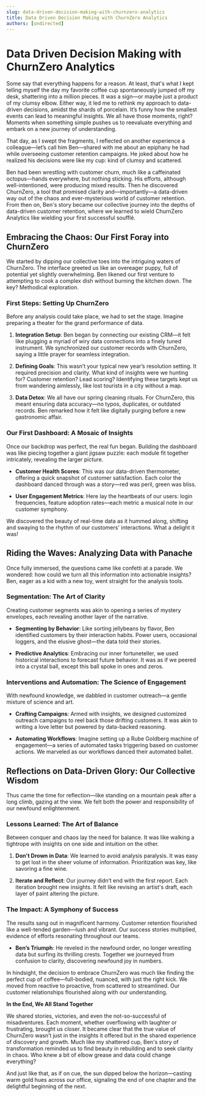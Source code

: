 ```yaml
---
slug: data-driven-decision-making-with-churnzero-analytics
title: Data Driven Decision Making with ChurnZero Analytics
authors: [undirected]
---
```



# Data Driven Decision Making with ChurnZero Analytics

Some say that everything happens for a reason. At least, that's what I kept telling myself the day my favorite coffee cup spontaneously jumped off my desk, shattering into a million pieces. It was a sign—or maybe just a product of my clumsy elbow. Either way, it led me to rethink my approach to data-driven decisions, amidst the shards of porcelain. It’s funny how the smallest events can lead to meaningful insights. We all have those moments, right? Moments when something simple pushes us to reevaluate everything and embark on a new journey of understanding.

That day, as I swept the fragments, I reflected on another experience a colleague—let’s call him Ben—shared with me about an epiphany he had while overseeing customer retention campaigns. He joked about how he realized his decisions were like my cup: kind of clumsy and scattered. 

Ben had been wrestling with customer churn, much like a caffeinated octopus—hands everywhere, but nothing sticking. His efforts, although well-intentioned, were producing mixed results. Then he discovered ChurnZero, a tool that promised clarity and—importantly—a data-driven way out of the chaos and ever-mysterious world of customer retention. From then on, Ben's story became our collective journey into the depths of data-driven customer retention, where we learned to wield ChurnZero Analytics like wielding your first successful soufflé.

## Embracing the Chaos: Our First Foray into ChurnZero

We started by dipping our collective toes into the intriguing waters of ChurnZero. The interface greeted us like an overeager puppy, full of potential yet slightly overwhelming. Ben likened our first venture to attempting to cook a complex dish without burning the kitchen down. The key? Methodical exploration.

### First Steps: Setting Up ChurnZero

Before any analysis could take place, we had to set the stage. Imagine preparing a theater for the grand performance of data.

1. **Integration Setup**: Ben began by connecting our existing CRM—it felt like plugging a myriad of wiry data connections into a finely tuned instrument. We synchronized our customer records with ChurnZero, saying a little prayer for seamless integration.
   
2. **Defining Goals**: This wasn’t your typical new year’s resolution setting. It required precision and clarity. What kind of insights were we hunting for? Customer retention? Lead scoring? Identifying these targets kept us from wandering aimlessly, like lost tourists in a city without a map.
   
3. **Data Detox**: We all have our spring cleaning rituals. For ChurnZero, this meant ensuring data accuracy—no typos, duplicates, or outdated records. Ben remarked how it felt like digitally purging before a new gastronomic affair.

### Our First Dashboard: A Mosaic of Insights

Once our backdrop was perfect, the real fun began. Building the dashboard was like piecing together a giant jigsaw puzzle: each module fit together intricately, revealing the larger picture.

- **Customer Health Scores**: This was our data-driven thermometer, offering a quick snapshot of customer satisfaction. Each color the dashboard danced through was a story—red was peril, green was bliss.
  
- **User Engagement Metrics**: Here lay the heartbeats of our users: login frequencies, feature adoption rates—each metric a musical note in our customer symphony.

We discovered the beauty of real-time data as it hummed along, shifting and swaying to the rhythm of our customers' interactions. What a delight it was! 

## Riding the Waves: Analyzing Data with Panache

Once fully immersed, the questions came like confetti at a parade. We wondered: how could we turn all this information into actionable insights? Ben, eager as a kid with a new toy, went straight for the analysis tools.

### Segmentation: The Art of Clarity

Creating customer segments was akin to opening a series of mystery envelopes, each revealing another layer of the narrative.

- **Segmenting by Behavior**: Like sorting jellybeans by flavor, Ben identified customers by their interaction habits. Power users, occasional loggers, and the elusive ghost—the data told their stories.
  
- **Predictive Analytics**: Embracing our inner fortuneteller, we used historical interactions to forecast future behavior. It was as if we peered into a crystal ball, except this ball spoke in ones and zeros.

### Interventions and Automation: The Science of Engagement

With newfound knowledge, we dabbled in customer outreach—a gentle mixture of science and art.

- **Crafting Campaigns**: Armed with insights, we designed customized outreach campaigns to reel back those drifting customers. It was akin to writing a love letter but powered by data-backed reasoning.
  
- **Automating Workflows**: Imagine setting up a Rube Goldberg machine of engagement—a series of automated tasks triggering based on customer actions. We marveled as our workflows danced their automated ballet.

## Reflections on Data-Driven Glory: Our Collective Wisdom

Thus came the time for reflection—like standing on a mountain peak after a long climb, gazing at the view. We felt both the power and responsibility of our newfound enlightenment.

### Lessons Learned: The Art of Balance

Between conquer and chaos lay the need for balance. It was like walking a tightrope with insights on one side and intuition on the other.

1. **Don't Drown in Data**: We learned to avoid analysis paralysis. It was easy to get lost in the sheer volume of information. Prioritization was key, like savoring a fine wine.

2. **Iterate and Reflect**: Our journey didn’t end with the first report. Each iteration brought new insights. It felt like revising an artist's draft, each layer of paint altering the picture.

### The Impact: A Symphony of Success

The results sang out in magnificent harmony. Customer retention flourished like a well-tended garden—lush and vibrant. Our success stories multiplied, evidence of efforts resonating throughout our teams.

- **Ben’s Triumph**: He reveled in the newfound order, no longer wrestling data but surfing its thrilling crests. Together we journeyed from confusion to clarity, discovering newfound joy in numbers.

In hindsight, the decision to embrace ChurnZero was much like finding the perfect cup of coffee—full-bodied, nuanced, with just the right kick. We moved from reactive to proactive, from scattered to streamlined. Our customer relationships flourished along with our understanding. 

**In the End, We All Stand Together**

We shared stories, victories, and even the not-so-successful of misadventures. Each moment, whether overflowing with laughter or frustrating, brought us closer. It became clear that the true value of ChurnZero wasn’t just in the insights it offered but in the shared experience of discovery and growth. Much like my shattered cup, Ben's story of transformation reminded us to find beauty in rebuilding and to seek clarity in chaos. Who knew a bit of elbow grease and data could change everything?

And just like that, as if on cue, the sun dipped below the horizon—casting warm gold hues across our office, signaling the end of one chapter and the delightful beginning of the next.